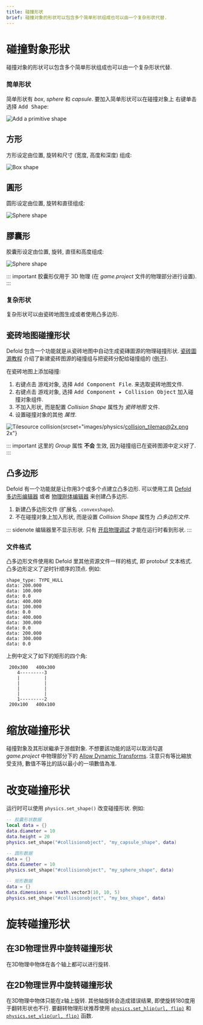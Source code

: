 ```yaml
---
title: 碰撞形状
brief: 碰撞对象的形状可以包含多个简单形状组成也可以由一个复杂形状代替.
---
```


# 碰撞對象形狀

碰撞对象的形状可以包含多个简单形状组成也可以由一个复杂形状代替.

### 简单形状
简单形状有 *box*, *sphere* 和 *capsule*. 要加入简单形状可以在碰撞对象上 <kbd>右键单击</kbd> 选择 <kbd>Add Shape</kbd>:

![Add a primitive shape](images/physics/add_shape.png)

## 方形
方形设定由位置, 旋转和尺寸 (宽度, 高度和深度) 组成:

![Box shape](images/physics/box.png)

## 圓形
圆形设定由位置, 旋转和直径组成:

![Sphere shape](images/physics/sphere.png)

## 膠囊形
胶囊形设定由位置, 旋转, 直径和高度组成:

![Sphere shape](images/physics/capsule.png)

::: important
胶囊形仅用于 3D 物理 (在 *game.project* 文件的物理部分进行设置).
:::

### 复杂形状
复杂形状可以由瓷砖地图生成或者使用凸多边形.

## 瓷砖地图碰撞形状
Defold 包含一个功能就是从瓷砖地图中自动生成瓷磚圖源的物理碰撞形状. [瓷砖圖源教程](/manuals/tilesource/#tile-source-collision-shapes) 介绍了新建瓷砖图源的碰撞组与把瓷砖分配给碰撞组的 ([例子](/examples/tilemap/collisions/)).

在瓷砖地图上添加碰撞:

1. <kbd>右键点击</kbd> 游戏对象, 选择 <kbd>Add Component File</kbd>. 来选取瓷砖地图文件.
2. <kbd>右键点击</kbd> 游戏对象, 选择 <kbd>Add Component ▸ Collision Object</kbd> 加入碰撞对象组件.
3. 不加入形状, 而是配置 *Collision Shape* 属性为 *瓷砖地图* 文件.
4. 设置碰撞对象的其他 *属性*.

![Tilesource collision](images/physics/collision_tilemap.png){srcset="images/physics/collision_tilemap@2x.png 2x"}

::: important
这里的 *Group* 属性 **不会** 生效, 因为碰撞组已在瓷砖图源中定义好了.
:::

## 凸多边形
Defold 有一个功能就是让你用3个或多个点建立凸多边形. 可以使用工具 [Defold 多边形编辑器](https://rossgrams.itch.io/defold-polygon-editor) 或者 [物理刚体编辑器](https://selimanac.github.io/physics-body-editor/) 来创建凸多边形.

1. 新建凸多边形文件 (扩展名 `.convexshape`).
2. 不在碰撞对象上加入形状, 而是设置 *Collision Shape* 属性为 *凸多边形文件*.

::: sidenote
编辑器里不显示形状. 只有 [开启物理调试](/manuals/debugging-game-logic/#物理引擎调试) 才能在运行时看到形状.
:::

### 文件格式
凸多边形文件使用和 Defold 里其他资源文件一样的格式, 即 protobuf 文本格式. 凸多边形定义了逆时针顺序的顶点. 例如:

```
shape_type: TYPE_HULL
data: 200.000
data: 100.000
data: 0.0
data: 400.000
data: 100.000
data: 0.0
data: 400.000
data: 300.000
data: 0.0
data: 200.000
data: 300.000
data: 0.0
```

上例中定义了如下的矩形的四个角:

```
 200x300   400x300
    4---------3
    |         |
    |         |
    |         |
    |         |
    1---------2
 200x100   400x100
```

# 缩放碰撞形状
碰撞對象及其形狀繼承于游戲對象. 不想要該功能的話可以取消勾選 *game.project* 中物理部分下的 [Allow Dynamic Transforms](/manuals/project-settings/#allow-dynamic-transforms). 注意只有等比縮放受支持, 數值不等比的話以最小的一項數值為准.


# 改变碰撞形状
运行时可以使用 `physics.set_shape()` 改变碰撞形状. 例如:

```lua
-- 胶囊形状数据
local data = {}
data.diameter = 10
data.height = 20
physics.set_shape("#collisionobject", "my_capsule_shape", data)

-- 圆形数据
data = {}
data.diameter = 10
physics.set_shape("#collisionobject", "my_sphere_shape", data)

-- 矩形数据
data = {}
data.dimensions = vmath.vector3(10, 10, 5)
physics.set_shape("#collisionobject", "my_box_shape", data)
```


# 旋转碰撞形状

## 在3D物理世界中旋转碰撞形状
在3D物理中物体在各个轴上都可以进行旋转.


## 在2D物理世界中旋转碰撞形状
在3D物理中物体只能在z轴上旋转. 其他轴旋转会造成错误结果, 即使旋转180度用于翻转形状也不行. 要翻转物理形状推荐使用 [`physics.set_hlip(url, flip)`](/ref/stable/physics/?#physics.set_hflip:url-flip) 和 [`physics.set_vlip(url, flip)`](/ref/stable/physics/?#physics.set_vflip:url-flip) 函数.
